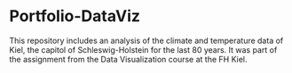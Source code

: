 # Portfolio-DataViz

This repository includes an analysis of the climate and temperature data of Kiel, the capitol of Schleswig-Holstein for the last 
80 years. 
It was part of the assignment from the Data Visualization course at the FH Kiel.
